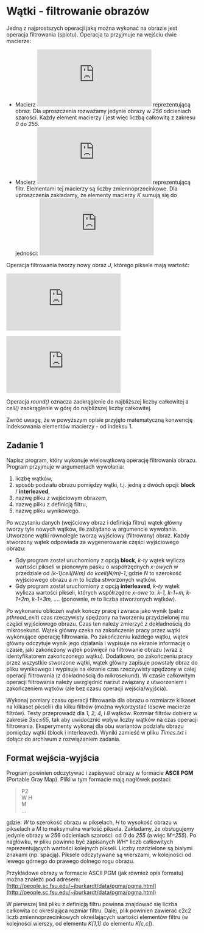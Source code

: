 # Wątki - filtrowanie obrazów

Jedną z najprostszych operacji jaką można wykonać na obrazie jest operacja filtrowania (splotu). Operacja ta przyjmuje na wejściu dwie macierze:

-   Macierz  ![I](http://latex.codecogs.com/gif.latex?I_%7BN%20%5Ctimes%20M%7D) reprezentującą obraz. Dla uproszczenia rozważamy jedynie obrazy w *256* odcieniach szarości. Każdy element macierzy *I*  jest więc liczbą całkowitą z zakresu *0* do *255*.
-   Macierz  ![K](http://latex.codecogs.com/gif.latex?K_%7Bc%5Ctimes%20c%7D)  reprezentującą filtr. Elementami tej macierzy są liczby zmiennoprzecinkowe. Dla uproszczenia zakładamy, że elementy macierzy  *K*  sumują się do jedności:  ![sumK](http://latex.codecogs.com/gif.latex?%5Csum_%7Bi%3D1%7D%5E%7Bc%7D%20%5Csum_%7Bi%3D1%7D%5E%7Bc%7D%20K%5Bi%2Cj%5D%20%3D%201)

Operacja filtrowania tworzy nowy obraz  *J*, którego piksele mają wartość:

![J](http://latex.codecogs.com/gif.latex?J%5Bx%2Cy%5D%3Dround%28s_%7Bx%2Cy%7D%29)

![sxy](http://latex.codecogs.com/gif.latex?%5Csum_%7Bi%3D1%7D%5E%7Bc%7D%20%5Csum_%7Bi%3D1%7D%5E%7Bc%7D%20K%5Bi%2Cj%5D%20%3D%201)

Operacja *round()* oznacza zaokrąglenie do najbliższej liczby całkowitej a *ceil()*  zaokrąglenie w górę do najbliższej liczby całkowitej.

Zwróć uwagę, że w powyższym opisie przyjęto matematyczną konwencję indeksowania elementów macierzy - od indeksu 1.

## Zadanie 1

Napisz program, który wykonuje wielowątkową operację filtrowania obrazu. Program przyjmuje w argumentach wywołania:

1.  liczbę wątków,
2.  sposób podziału obrazu pomiędzy wątki, t.j. jedną z dwóch opcji:  **block**  /  **interleaved**,
3.  nazwę pliku z wejściowym obrazem,
4.  nazwę pliku z definicją filtru,
5.  nazwę pliku wynikowego.

Po wczytaniu danych (wejściowy obraz i definicja filtru) wątek główny tworzy tyle nowych wątków, ile zażądano w argumencie wywołania. Utworzone wątki równolegle tworzą wyjściowy (filtrowany) obraz. Każdy stworzony wątek odpowiada za wygenerowanie części wyjściowego obrazu:

-   Gdy program został uruchomiony z opcją  **block**,  *k-ty* wątek wylicza wartości pikseli w pionowym pasku o współrzędnych  *x-owych* w przedziale od  *(k-1)*ceil(N/m)* do *k*ceil(N/m)-1*, gdzie *N*  to szerokość wyjściowego obrazu a  *m*  to liczba stworzonych wątków.
-   Gdy program został uruchomiony z opcją **interleaved**,  *k-ty* wątek wylicza wartości pikseli, których współrzędne  *x-owe* to:  *k-1, k-1+m, k-1+2m, k-1+3m, ...*. (ponownie,  *m*  to liczba stworzonych wątków).

Po wykonaniu obliczeń wątek kończy pracę i zwraca jako wynik (patrz *pthread_exit*) czas rzeczywisty spędzony na tworzeniu przydzielonej mu części wyjściowego obrazu. Czas ten należy zmierzyć z dokładnością do mikrosekund. Wątek główny czeka na zakończenie pracy przez wątki wykonujące operację filtrowania. Po zakończeniu każdego wątku, wątek główny odczytuje wynik jego działania i wypisuje na ekranie informację o czasie, jaki zakończony wątek poświęcił na filtrowanie obrazu (wraz z identyfikatorem zakończonego wątku). Dodatkowo, po zakończeniu pracy przez wszystkie stworzone wątki, wątek główny zapisuje powstały obraz do pliku wynikowego i wypisuje na ekranie czas rzeczywisty spędzony w całej operacji filtrowania (z dokładnością do mikrosekund). W czasie całkowitym operacji filtrowania należy uwzględnić narzut związany z utworzeniem i zakończeniem wątków (ale bez czasu operacji wejścia/wyjścia).

Wykonaj pomiary czasu operacji filtrowania dla obrazu o rozmiarze kilkaset na kilkaset pikseli i dla kilku filtrów (można wykorzystać losowe macierze filtrów). Testy przeprowadź dla *1, 2, 4,* i *8* wątków. Rozmiar filtrów dobierz w zakresie  *3≤c≤65*, tak aby uwidocznić wpływ liczby wątków na czas operacji filtrowania. Eksperymenty wykonaj dla obu wariantów podziału obrazu pomiędzy wątki (block i  interleaved). Wyniki zamieść w pliku  *Times.txt*  i dołącz do archiwum z rozwiązaniem zadania.

## Format wejścia-wyjścia

Program powinien odczytywać i zapisywać obrazy w formacie **ASCII PGM** (Portable Gray Map). Pliki w tym formacie mają nagłówek postaci:  

> P2  
> W H  
> M  
> ...

gdzie:  *W*  to szerokość obrazu w pikselach,  *H*  to wysokość obrazu w pikselach a  *M*  to maksymalna wartość piksela. Zakładamy, że obsługujemy jedynie obrazy w 256 odcieniach szarości: od *0* do *255* (a więc  *M=255*). Po nagłówku, w pliku powinno być zapisanych *W*H* liczb całkowitych reprezentujących wartości kolejnych pikseli. Liczby rozdzielone są białymi znakami (np. spacją). Piksele odczytywane są wierszami, w kolejności od lewego górnego do prawego dolnego rogu obrazu.

Przykładowe obrazy w formacie ASCII PGM (jak również opis formatu) można znaleźć pod adresem: [http://people.sc.fsu.edu/~jburkardt/data/pgma/pgma.html](http://people.sc.fsu.edu/~jburkardt/data/pgma/pgma.html)

W pierwszej linii pliku z definicją filtru powinna znajdować się liczba całkowita  cc  określająca rozmiar filtru. Dalej, plik powinien zawierać  c2c2  liczb zmiennoprzecinkowych określających wartości elementów filtru (w kolejności wierszy, od elementu  *K[1,1]*  do elementu *K[c,c]*).